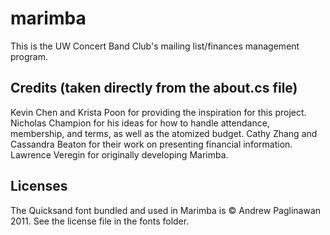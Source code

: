 # marimba

This is the UW Concert Band Club's mailing list/finances management program.

## Credits (taken directly from the about.cs file)

Kevin Chen and Krista Poon for providing the inspiration for this project.
Nicholas Champion for his ideas for how to handle attendance, membership, and terms, as well as the atomized budget.
Cathy Zhang and Cassandra Beaton for their work on presenting financial information.
Lawrence Veregin for originally developing Marimba.

## Licenses

The Quicksand font bundled and used in Marimba is &copy; Andrew Paglinawan 2011. See the license file in the fonts folder.

